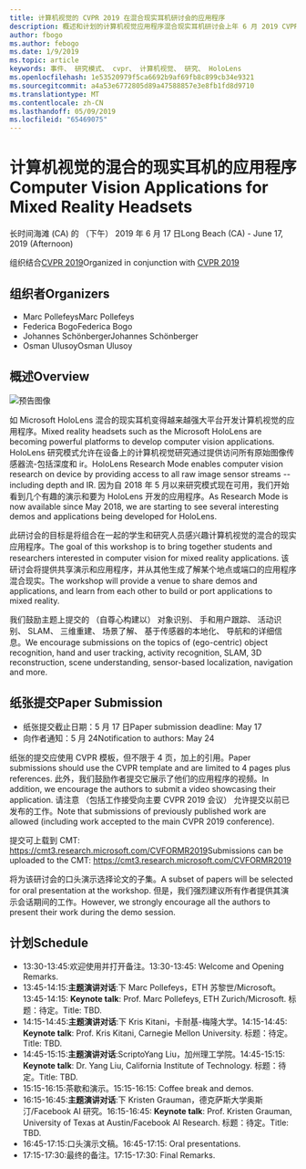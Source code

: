```yaml
---
title: 计算机视觉的 CVPR 2019 在混合现实耳机研讨会的应用程序
description: 概述和计划的计算机视觉应用程序混合现实耳机研讨会上年 6 月 2019 CVPR 大会上传递。
author: fbogo
ms.author: febogo
ms.date: 1/9/2019
ms.topic: article
keywords: 事件、 研究模式、 cvpr、 计算机视觉、 研究、 HoloLens
ms.openlocfilehash: 1e53520979f5ca6692b9af69fb8c899cb34e9321
ms.sourcegitcommit: a4a53e6772805d89a47588857e3e8fb1fd8d9710
ms.translationtype: MT
ms.contentlocale: zh-CN
ms.lasthandoff: 05/09/2019
ms.locfileid: "65469075"
---
```

# <a name="computer-vision-applications-for-mixed-reality-headsets"></a><span data-ttu-id="e655a-104">计算机视觉的混合的现实耳机的应用程序</span><span class="sxs-lookup"><span data-stu-id="e655a-104">Computer Vision Applications for Mixed Reality Headsets</span></span>
<span data-ttu-id="e655a-105">长时间海滩 (CA) 的 （下午） 2019 年 6 月 17 日</span><span class="sxs-lookup"><span data-stu-id="e655a-105">Long Beach (CA) - June 17, 2019 (Afternoon)</span></span>

<span data-ttu-id="e655a-106">组织结合[CVPR 2019](http://cvpr2019.thecvf.com/)</span><span class="sxs-lookup"><span data-stu-id="e655a-106">Organized in conjunction with [CVPR 2019](http://cvpr2019.thecvf.com/)</span></span>

## <a name="organizers"></a><span data-ttu-id="e655a-107">组织者</span><span class="sxs-lookup"><span data-stu-id="e655a-107">Organizers</span></span>
* <span data-ttu-id="e655a-108">Marc Pollefeys</span><span class="sxs-lookup"><span data-stu-id="e655a-108">Marc Pollefeys</span></span>
* <span data-ttu-id="e655a-109">Federica Bogo</span><span class="sxs-lookup"><span data-stu-id="e655a-109">Federica Bogo</span></span>
* <span data-ttu-id="e655a-110">Johannes Schönberger</span><span class="sxs-lookup"><span data-stu-id="e655a-110">Johannes Schönberger</span></span>
* <span data-ttu-id="e655a-111">Osman Ulusoy</span><span class="sxs-lookup"><span data-stu-id="e655a-111">Osman Ulusoy</span></span>

## <a name="overview"></a><span data-ttu-id="e655a-112">概述</span><span class="sxs-lookup"><span data-stu-id="e655a-112">Overview</span></span>

![预告图像](images/cvpr2019_teaser.jpg)

<span data-ttu-id="e655a-114">如 Microsoft HoloLens 混合的现实耳机变得越来越强大平台开发计算机视觉的应用程序。</span><span class="sxs-lookup"><span data-stu-id="e655a-114">Mixed reality headsets such as the Microsoft HoloLens are becoming powerful platforms to develop computer vision applications.</span></span> <span data-ttu-id="e655a-115">HoloLens 研究模式允许在设备上的计算机视觉研究通过提供访问所有原始图像传感器流-包括深度和 ir。</span><span class="sxs-lookup"><span data-stu-id="e655a-115">HoloLens Research Mode enables computer vision research on device by providing access to all raw image sensor streams -- including depth and IR.</span></span> <span data-ttu-id="e655a-116">因为自 2018 年 5 月以来研究模式现在可用，我们开始看到几个有趣的演示和要为 HoloLens 开发的应用程序。</span><span class="sxs-lookup"><span data-stu-id="e655a-116">As Research Mode is now available since May 2018, we are starting to see several interesting demos and applications being developed for HoloLens.</span></span> 

<span data-ttu-id="e655a-117">此研讨会的目标是将组合在一起的学生和研究人员感兴趣计算机视觉的混合的现实应用程序。</span><span class="sxs-lookup"><span data-stu-id="e655a-117">The goal of this workshop is to bring together students and researchers interested in computer vision for mixed reality applications.</span></span> <span data-ttu-id="e655a-118">该研讨会将提供共享演示和应用程序，并从其他生成了解某个地点或端口的应用程序混合现实。</span><span class="sxs-lookup"><span data-stu-id="e655a-118">The workshop will provide a venue to share demos and applications, and learn from each other to build or port applications to mixed reality.</span></span> 

<span data-ttu-id="e655a-119">我们鼓励主题上提交的 （自尊心构建以） 对象识别、 手和用户跟踪、 活动识别、 SLAM、 三维重建、 场景了解、 基于传感器的本地化、 导航和的详细信息。</span><span class="sxs-lookup"><span data-stu-id="e655a-119">We encourage submissions on the topics of (ego-centric) object recognition, hand and user tracking, activity recognition, SLAM, 3D reconstruction, scene understanding, sensor-based localization, navigation and more.</span></span>

## <a name="paper-submission"></a><span data-ttu-id="e655a-120">纸张提交</span><span class="sxs-lookup"><span data-stu-id="e655a-120">Paper Submission</span></span>
* <span data-ttu-id="e655a-121">纸张提交截止日期：5 月 17 日</span><span class="sxs-lookup"><span data-stu-id="e655a-121">Paper submission deadline: May 17</span></span>
* <span data-ttu-id="e655a-122">向作者通知：5 月 24</span><span class="sxs-lookup"><span data-stu-id="e655a-122">Notification to authors: May 24</span></span>

<span data-ttu-id="e655a-123">纸张的提交应使用 CVPR 模板，但不限于 4 页，加上的引用。</span><span class="sxs-lookup"><span data-stu-id="e655a-123">Paper submissions should use the CVPR template and are limited to 4 pages plus references.</span></span> <span data-ttu-id="e655a-124">此外，我们鼓励作者提交它展示了他们的应用程序的视频。</span><span class="sxs-lookup"><span data-stu-id="e655a-124">In addition, we encourage the authors to submit a video showcasing their application.</span></span>
<span data-ttu-id="e655a-125">请注意 （包括工作接受向主要 CVPR 2019 会议） 允许提交以前已发布的工作。</span><span class="sxs-lookup"><span data-stu-id="e655a-125">Note that submissions of previously published work are allowed (including work accepted to the main CVPR 2019 conference).</span></span> 

<span data-ttu-id="e655a-126">提交可上载到 CMT: https://cmt3.research.microsoft.com/CVFORMR2019</span><span class="sxs-lookup"><span data-stu-id="e655a-126">Submissions can be uploaded to the CMT: https://cmt3.research.microsoft.com/CVFORMR2019</span></span>

<span data-ttu-id="e655a-127">将为该研讨会的口头演示选择论文的子集。</span><span class="sxs-lookup"><span data-stu-id="e655a-127">A subset of papers will be selected for oral presentation at the workshop.</span></span> <span data-ttu-id="e655a-128">但是，我们强烈建议所有作者提供其演示会话期间的工作。</span><span class="sxs-lookup"><span data-stu-id="e655a-128">However, we strongly encourage all the authors to present their work during the demo session.</span></span>


## <a name="schedule"></a><span data-ttu-id="e655a-129">计划</span><span class="sxs-lookup"><span data-stu-id="e655a-129">Schedule</span></span>
* <span data-ttu-id="e655a-130">13:30-13:45:欢迎使用并打开备注。</span><span class="sxs-lookup"><span data-stu-id="e655a-130">13:30-13:45: Welcome and Opening Remarks.</span></span>
* <span data-ttu-id="e655a-131">13:45-14:15:**主题演讲对话**:下 Marc Pollefeys，ETH 苏黎世/Microsoft。</span><span class="sxs-lookup"><span data-stu-id="e655a-131">13:45-14:15: **Keynote talk**: Prof. Marc Pollefeys, ETH Zurich/Microsoft.</span></span> <span data-ttu-id="e655a-132">标题：待定。</span><span class="sxs-lookup"><span data-stu-id="e655a-132">Title: TBD.</span></span>
* <span data-ttu-id="e655a-133">14:15-14:45:**主题演讲对话**:下 Kris Kitani，卡耐基-梅隆大学。</span><span class="sxs-lookup"><span data-stu-id="e655a-133">14:15-14:45: **Keynote talk**: Prof. Kris Kitani, Carnegie Mellon University.</span></span> <span data-ttu-id="e655a-134">标题：待定。</span><span class="sxs-lookup"><span data-stu-id="e655a-134">Title: TBD.</span></span>
* <span data-ttu-id="e655a-135">14:45-15:15:**主题演讲对话**:ScriptoYang Liu，加州理工学院。</span><span class="sxs-lookup"><span data-stu-id="e655a-135">14:45-15:15: **Keynote talk**: Dr. Yang Liu, California Institute of Technology.</span></span> <span data-ttu-id="e655a-136">标题：待定。</span><span class="sxs-lookup"><span data-stu-id="e655a-136">Title: TBD.</span></span>
* <span data-ttu-id="e655a-137">15:15-16:15:茶歇和演示。</span><span class="sxs-lookup"><span data-stu-id="e655a-137">15:15-16:15: Coffee break and demos.</span></span>
* <span data-ttu-id="e655a-138">16:15-16:45:**主题演讲对话**:下 Kristen Grauman，德克萨斯大学奥斯汀/Facebook AI 研究。</span><span class="sxs-lookup"><span data-stu-id="e655a-138">16:15-16:45: **Keynote talk**: Prof. Kristen Grauman, University of Texas at Austin/Facebook AI Research.</span></span> <span data-ttu-id="e655a-139">标题：待定。</span><span class="sxs-lookup"><span data-stu-id="e655a-139">Title: TBD.</span></span>
* <span data-ttu-id="e655a-140">16:45-17:15:口头演示文稿。</span><span class="sxs-lookup"><span data-stu-id="e655a-140">16:45-17:15: Oral presentations.</span></span>
* <span data-ttu-id="e655a-141">17:15-17:30:最终的备注。</span><span class="sxs-lookup"><span data-stu-id="e655a-141">17:15-17:30: Final Remarks.</span></span>
